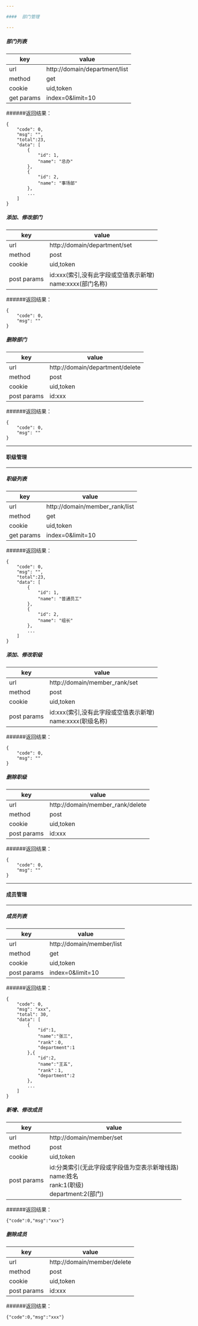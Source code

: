 ```yaml
---

####  部门管理

---
```

##### 部门列表

| key | value |
| --- | ----- |
| url | http://domain/department/list |
| method | get |
| cookie | uid,token |
| get params | index=0&limit=10|

######返回结果：
```
{
    "code": 0,
    "msg": "",
    "total":23,
    "data": [
        {
            "id": 1,
            "name": "总办"
        },
        {
            "id": 2,
            "name": "事场部"
        },
        ...
    ]
}
```

##### 添加、修改部门

| key | value |
| --- | ----- |
| url | http://domain/department/set |
| method | post |
| cookie | uid,token |
| post params | id:xxx(索引,没有此字段或空值表示新增)<br/>name:xxxx(部门名称)|

######返回结果：
```
{
    "code": 0,
    "msg": ""
}
```

##### 删除部门

| key | value |
| --- | ----- |
| url | http://domain/department/delete |
| method | post |
| cookie | uid,token |
| post params | id:xxx|

######返回结果：
```
{
    "code": 0,
    "msg": ""
}
```

---

####  职级管理

---

##### 职级列表

| key | value |
| --- | ----- |
| url | http://domain/member_rank/list |
| method | get |
| cookie | uid,token |
| get params | index=0&limit=10|

######返回结果：
```
{
    "code": 0,
    "msg": "",
    "total":23,
    "data": [
        {
            "id": 1,
            "name": "普通员工"
        },
        {
            "id": 2,
            "name": "组长"
        },
        ...
    ]
}
```

##### 添加、修改职级

| key | value |
| --- | ----- |
| url | http://domain/member_rank/set |
| method | post |
| cookie | uid,token |
| post params | id:xxx(索引,没有此字段或空值表示新增)<br/>name:xxxx(职级名称)|

######返回结果：
```
{
    "code": 0,
    "msg": ""
}
```

##### 删除职级

| key | value |
| --- | ----- |
| url | http://domain/member_rank/delete |
| method | post |
| cookie | uid,token |
| post params | id:xxx|

######返回结果：
```
{
    "code": 0,
    "msg": ""
}
```

---

####  成员管理

---

##### 成员列表
| key | value |
| --- | ----- |
| url | http://domain/member/list |
| method | get |
| cookie | uid,token |
| post params | index=0&limit=10|

######返回结果：
```
{
    "code": 0,
    "msg": "xxx",
    "total": 30,
    "data": [
        {
            "id":1,
            "name":"张三",
            "rank"：0,
            "department":1
        },{
            "id":2,
            "name":"王五",
            "rank"：1,
            "department":2
        },
        ...
    ]
}
```

##### 新增、修改成员
| key | value |
| --- | ----- |
| url | http://domain/member/set |
| method | post |
| cookie | uid,token |
| post params | id:分类索引(无此字段或字段值为空表示新增线路)<br/>name:姓名<br/>rank:1(职级)<br/>department:2(部门)|

######返回结果：
```
{"code":0,"msg":"xxx"}
```

##### 删除成员

| key | value |
| --- | ----- |
| url | http://domain/member/delete |
| method | post |
| cookie | uid,token |
| post params | id:xxx|

######返回结果：
```
{"code":0,"msg":"xxx"}
```
